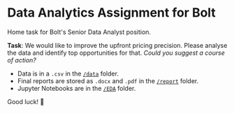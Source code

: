 # Data Analytics Assignment for Bolt

Home task for Bolt's Senior Data Analyst position. 

**Task**: We would like to improve the upfront pricing precision. Please analyse the data and identify top
opportunities for that. *Could you suggest a course of action?*

* Data is in a `.csv` in the [`/data`](data/) folder.
* Final reports are stored as `.docx` and `.pdf` in the [`/report`](report/) folder.
* Jupyter Notebooks are in the [`/EDA`](EDA/) folder.

Good luck! :dizzy:
